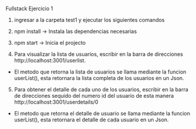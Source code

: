 Fullstack Ejercicio 1

1. ingresar a la carpeta test1 y ejecutar los siguientes comandos 
2. npm install -> Instala las dependencias necesarias
3. npm start -> Inicia el projecto

4. Para visualizar la lista de usuarios, escribir en la barra de direcciones http://localhost:3001/userlist.
- El metodo que retorna la lista de usuarios se llama mediante la funcion userList(), esta retornara la lista completa de los usuarios en un Json.

5. Para obtener el detalle de cada uno de los usuarios, escribir en la barra de direcciones sequido del numero id del usuario de esta manera  http://localhost:3001/userdetails/0
- El metodo que retorna el detalle de usuario se llama mediante la funcion userList(), esta retornara el detalle de cada usuario en un Json.